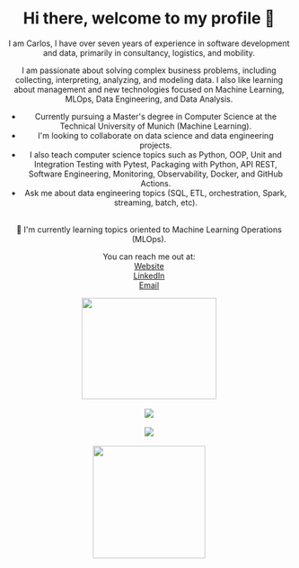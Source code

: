
<div align="center">  
  <h1> Hi there, welcome to my profile 👋 </h1>
  
  I am Carlos, I have over seven years of experience in software development and data, primarily in consultancy, logistics, and mobility. 

I am passionate about solving complex business problems, including collecting, interpreting, analyzing, and modeling data. I also like learning about management and new technologies focused on Machine Learning, MLOps, Data Engineering, and Data Analysis. 

  - Currently pursuing a Master's degree in Computer Science at the Technical University of Munich (Machine Learning).
  - I'm looking to collaborate on data science and data engineering projects.
  - I also teach computer science topics such as Python, OOP, Unit and Integration Testing with Pytest, Packaging with Python, API REST, Software Engineering, Monitoring, Observability, Docker, and GitHub Actions.
  - Ask me about data engineering topics (SQL, ETL, orchestration, Spark, streaming, batch, etc).
  
  <br>
 🌱 I'm currently learning topics oriented to Machine Learning Operations (MLOps).
  <br>
 
  
  You can reach me out at:
  <br>
  [Website](carloslme.com)
  <br>
  [LinkedIn](https://www.linkedin.com/in/carloslme/)
  <br>
   [Email](mailto:carloslmescom@gmail.com)
  
  <img src="https://github.com/carloslme/carloslme/blob/main/carlos.gif" width="240" height="180" />
  <br>
  <br>
<a href="https://github-readme-stats.vercel.app/api?username=carloslme&show_icons=true&theme=prussian">
  <img align="center" src="https://github-readme-stats.vercel.app/api?username=carloslme&show_icons=true&theme=prussian" />
</a>

<br>
<br>
<a href="https://git.io/streak-stats"><img src="https://streak-stats.demolab.com?user=carloslme"/></a>

<br>
<br>
<a href="https://github.com/carloslme/convoychat">
  <img height=200 align="center" src="https://github-readme-stats.vercel.app/api/top-langs?username=carloslme&layout=compact&langs_count=8&card_width=320" />
</a>
</div>


<!--
**carloslme/carloslme** is a ✨ _special_ ✨ repository because its `README.md` (this file) appears on your GitHub profile.

Here are some ideas to get you started:

- 🔭 I’m currently working on ...
- 🌱 I’m currently learning ...
- 👯 I’m looking to collaborate on ...
- 🤔 I’m looking for help with ...
- 💬 Ask me about ...
- 📫 How to reach me: ...
- 😄 Pronouns: ...
- ⚡ Fun fact: ...
-->
